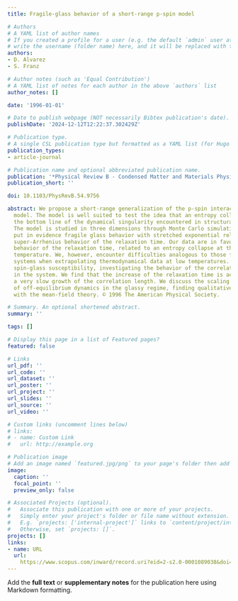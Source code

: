 ```yaml
---
title: Fragile-glass behavior of a short-range p-spin model

# Authors
# A YAML list of author names
# If you created a profile for a user (e.g. the default `admin` user at `content/authors/admin/`), 
# write the username (folder name) here, and it will be replaced with their full name and linked to their profile.
authors:
- D. Alvarez
- S. Franz

# Author notes (such as 'Equal Contribution')
# A YAML list of notes for each author in the above `authors` list
author_notes: []

date: '1996-01-01'

# Date to publish webpage (NOT necessarily Bibtex publication's date).
publishDate: '2024-12-12T12:22:37.302429Z'

# Publication type.
# A single CSL publication type but formatted as a YAML list (for Hugo requirements).
publication_types:
- article-journal

# Publication name and optional abbreviated publication name.
publication: '*Physical Review B - Condensed Matter and Materials Physics*'
publication_short: ''

doi: 10.1103/PhysRevB.54.9756

abstract: We propose a short-range generalization of the p-spin interaction spin-glass
  model. The model is well suited to test the idea that an entropy collapse is at
  the bottom line of the dynamical singularity encountered in structural glasses.
  The model is studied in three dimensions through Monte Carlo simulations, which
  put in evidence fragile glass behavior with stretched exponential relaxation and
  super-Arrhenius behavior of the relaxation time. Our data are in favor of a Vogel-Fulcher
  behavior of the relaxation time, related to an entropy collapse at the Kauzmann
  temperature. We, however, encounter difficulties analogous to those found in experimental
  systems when extrapolating thermodynamical data at low temperatures. We study the
  spin-glass susceptibility, investigating the behavior of the correlation length
  in the system. We find that the increase of the relaxation time is accompanied by
  a very slow growth of the correlation length. We discuss the scaling properties
  of off-equilibrium dynamics in the glassy regime, finding qualitative agreement
  with the mean-field theory. © 1996 The American Physical Society.

# Summary. An optional shortened abstract.
summary: ''

tags: []

# Display this page in a list of Featured pages?
featured: false

# Links
url_pdf: ''
url_code: ''
url_dataset: ''
url_poster: ''
url_project: ''
url_slides: ''
url_source: ''
url_video: ''

# Custom links (uncomment lines below)
# links:
# - name: Custom Link
#   url: http://example.org

# Publication image
# Add an image named `featured.jpg/png` to your page's folder then add a caption below.
image:
  caption: ''
  focal_point: ''
  preview_only: false

# Associated Projects (optional).
#   Associate this publication with one or more of your projects.
#   Simply enter your project's folder or file name without extension.
#   E.g. `projects: ['internal-project']` links to `content/project/internal-project/index.md`.
#   Otherwise, set `projects: []`.
projects: []
links:
- name: URL
  url: 
    https://www.scopus.com/inward/record.uri?eid=2-s2.0-0001089038&doi=10.1103%2fPhysRevB.54.9756&partnerID=40&md5=cfc0de679b2142fc94ca8f646ae68fc1
---
```


Add the **full text** or **supplementary notes** for the publication here using Markdown formatting.
